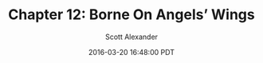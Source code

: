 ---
layout: chapter
title: "Chapter 12: Borne On Angels’ Wings"
author: Scott Alexander
description: http://unsongbook.com/chapter-12-borne-on-angels-wings/
date: 2016-03-20 16:48:00 PDT
length: 3372216
duration: 843
guid: chapter-12-borne-on-angels-wings
---